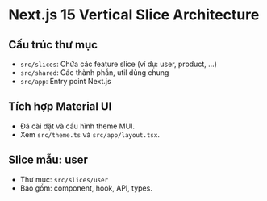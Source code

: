 # Next.js 15 Vertical Slice Architecture

## Cấu trúc thư mục

- `src/slices`: Chứa các feature slice (ví dụ: user, product, ...)
- `src/shared`: Các thành phần, util dùng chung
- `src/app`: Entry point Next.js

## Tích hợp Material UI

- Đã cài đặt và cấu hình theme MUI.
- Xem `src/theme.ts` và `src/app/layout.tsx`.

## Slice mẫu: user

- Thư mục: `src/slices/user`
- Bao gồm: component, hook, API, types.
